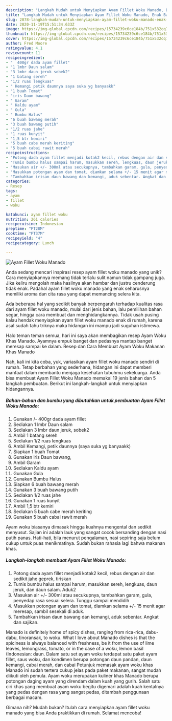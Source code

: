 ```yaml
---
description: "Langkah Mudah untuk Menyiapkan Ayam Fillet Woku Manado, Enak Banget"
title: "Langkah Mudah untuk Menyiapkan Ayam Fillet Woku Manado, Enak Banget"
slug: 2078-langkah-mudah-untuk-menyiapkan-ayam-fillet-woku-manado-enak-banget
date: 2020-11-19T15:51:34.633Z
image: https://img-global.cpcdn.com/recipes/15734239c6ce184b/751x532cq70/ayam-fillet-woku-manado-foto-resep-utama.jpg
thumbnail: https://img-global.cpcdn.com/recipes/15734239c6ce184b/751x532cq70/ayam-fillet-woku-manado-foto-resep-utama.jpg
cover: https://img-global.cpcdn.com/recipes/15734239c6ce184b/751x532cq70/ayam-fillet-woku-manado-foto-resep-utama.jpg
author: Fred Moore
ratingvalue: 4.1
reviewcount: 11
recipeingredient:
- "  400gr dada ayam fillet"
- "1 lmbr Daun salam"
- "3 lmbr daun jeruk sobek2"
- "1 batang sereh"
- "1/2 ruas lengkuas"
- " Kemangi petik daunnya saya suka yg banyaakk"
- "1 buah Tomat"
- "iris Daun bawang"
- " Garam"
- " Kaldu ayam"
- " Gula"
- " Bumbu Halus"
- "6 buah bawang merah"
- "3 buah bawang putih"
- "1/2 ruas jahe"
- "1 ruas kunyit"
- "1,5 btr kemiri"
- "5 buah cabe merah keriting"
- "5 buah cabai rawit merah"
recipeinstructions:
- "Potong dada ayam fillet menjadi kotak2 kecil, rebus dengan air dan sedikit jahe geprek, tiriskan"
- "Tumis bumbu halus sampai harum, masukkan sereh, lengkuas, daun jeruk, dan daun salam. Aduk2"
- "Masukan air +/- 300ml atau secukupnya, tambahkan garam, gula, penyedap rasa sesuai selera. Tunggu sampai mendidih"
- "Masukkan potongan ayam dan tomat, diamkan selama +/- 15 menit agar meresap, sambil sesekali di aduk."
- "Tambahkan irisan daun bawang dan kemangi, aduk sebentar. Angkat dan sajikan."
categories:
- Resep
tags:
- ayam
- fillet
- woku

katakunci: ayam fillet woku 
nutrition: 261 calories
recipecuisine: Indonesian
preptime: "PT28M"
cooktime: "PT37M"
recipeyield: "4"
recipecategory: Lunch

---
```



![Ayam Fillet Woku Manado](https://img-global.cpcdn.com/recipes/15734239c6ce184b/751x532cq70/ayam-fillet-woku-manado-foto-resep-utama.jpg)

Anda sedang mencari inspirasi resep ayam fillet woku manado yang unik? Cara menyiapkannya memang tidak terlalu sulit namun tidak gampang juga. Jika keliru mengolah maka hasilnya akan hambar dan justru cenderung tidak enak. Padahal ayam fillet woku manado yang enak seharusnya memiliki aroma dan cita rasa yang dapat memancing selera kita.

Ada beberapa hal yang sedikit banyak berpengaruh terhadap kualitas rasa dari ayam fillet woku manado, mulai dari jenis bahan, lalu pemilihan bahan segar, hingga cara membuat dan menghidangkannya. Tidak usah pusing kalau hendak menyiapkan ayam fillet woku manado enak di rumah, karena asal sudah tahu triknya maka hidangan ini mampu jadi suguhan istimewa.

Halo teman teman semua, hari ini saya akan membagikan resep Ayam Woku Khas Manado. Ayamnya empuk banget dan pedasnya mantap banget meresap sampai ke dalam. Resep dan Cara Membuat Ayam Woku Makanan Khas Manado


Nah, kali ini kita coba, yuk, variasikan ayam fillet woku manado sendiri di rumah. Tetap berbahan yang sederhana, hidangan ini dapat memberi manfaat dalam membantu menjaga kesehatan tubuhmu sekeluarga. Anda bisa membuat Ayam Fillet Woku Manado memakai 19 jenis bahan dan 5 langkah pembuatan. Berikut ini langkah-langkah untuk menyiapkan hidangannya.

<!--inarticleads1-->

##### Bahan-bahan dan bumbu yang dibutuhkan untuk pembuatan Ayam Fillet Woku Manado:

1. Gunakan  /- 400gr dada ayam fillet
1. Sediakan 1 lmbr Daun salam
1. Sediakan 3 lmbr daun jeruk, sobek2
1. Ambil 1 batang sereh
1. Sediakan 1/2 ruas lengkuas
1. Ambil  Kemangi, petik daunnya (saya suka yg banyaakk)
1. Siapkan 1 buah Tomat
1. Gunakan iris Daun bawang,
1. Ambil  Garam
1. Sediakan  Kaldu ayam
1. Gunakan  Gula
1. Gunakan  Bumbu Halus
1. Siapkan 6 buah bawang merah
1. Gunakan 3 buah bawang putih
1. Sediakan 1/2 ruas jahe
1. Gunakan 1 ruas kunyit
1. Ambil 1,5 btr kemiri
1. Sediakan 5 buah cabe merah keriting
1. Gunakan 5 buah cabai rawit merah


Ayam woku biasanya dimasak hingga kuahnya mengental dan sedikit menyusut. Sajian ini adalah lauk yang sangat cocok bersanding dengan nasi putih panas. Hati-hati, bila menurut pengalaman, nasi sepiring saja belum cukup untuk puas menikmatinya. Sudah bukan rahasia lagi bahwa makanan khas. 

<!--inarticleads2-->

##### Langkah-langkah membuat Ayam Fillet Woku Manado:

1. Potong dada ayam fillet menjadi kotak2 kecil, rebus dengan air dan sedikit jahe geprek, tiriskan
1. Tumis bumbu halus sampai harum, masukkan sereh, lengkuas, daun jeruk, dan daun salam. Aduk2
1. Masukan air +/- 300ml atau secukupnya, tambahkan garam, gula, penyedap rasa sesuai selera. Tunggu sampai mendidih
1. Masukkan potongan ayam dan tomat, diamkan selama +/- 15 menit agar meresap, sambil sesekali di aduk.
1. Tambahkan irisan daun bawang dan kemangi, aduk sebentar. Angkat dan sajikan.


Manado is definitely home of spicy dishes, ranging from rica-rica, dabu-dabu, tinoransak, to woku. What I love about Manado dishes is that the spiciness is always balanced with freshness, be it from the use of lime leaves, lemongrass, tomato, or in the case of a woku, lemon basil (Indonesian: daun. Dalam satu set ayam woku terdapat satu paket ayam fillet, saus woku, dan kondimen berupa potongan daun pandan, daun kemangi, cabai merah, dan cabai Petunjuk memasak ayam woku khas Manado ini sudah tertera cukup jelas pada paket makanan, sangat mudah diikuti oleh pemula. Ayam woku merupakan kuliner khas Manado berupa potongan daging ayam yang direndam dalam kuah yang gurih. Salah satu ciri khas yang membuat ayam woku begitu digemari adalah kuah kentalnya yang pedas dengan rasa yang sangat pedas, ditambah penggunaan berbagai macam. 

Gimana nih? Mudah bukan? Itulah cara menyiapkan ayam fillet woku manado yang bisa Anda praktikkan di rumah. Selamat mencoba!
